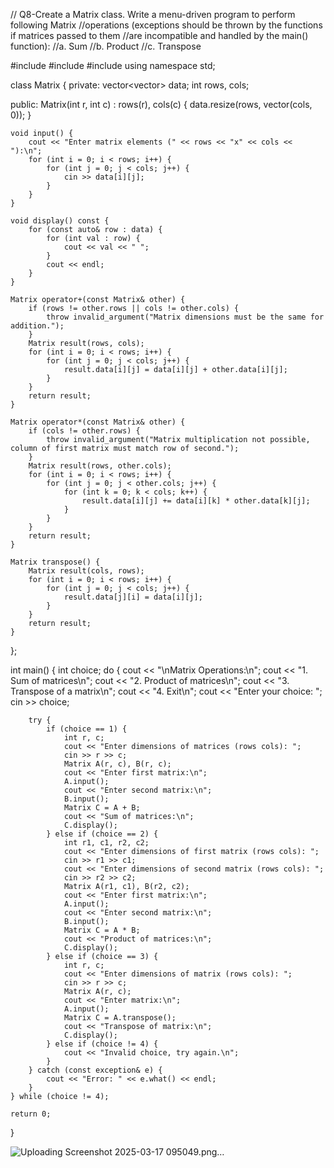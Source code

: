 // Q8-Create a Matrix class. Write a menu-driven program to perform following Matrix
//operations (exceptions should be thrown by the functions if matrices passed to them
//are incompatible and handled by the main() function):
//a. Sum
//b. Product
//c. Transpose


#include <iostream>
#include <vector>
#include <stdexcept>
using namespace std;

class Matrix {
private:
    vector<vector<int>> data;
    int rows, cols;

public:
    Matrix(int r, int c) : rows(r), cols(c) {
        data.resize(rows, vector<int>(cols, 0));
    }

    void input() {
        cout << "Enter matrix elements (" << rows << "x" << cols << "):\n";
        for (int i = 0; i < rows; i++) {
            for (int j = 0; j < cols; j++) {
                cin >> data[i][j];
            }
        }
    }

    void display() const {
        for (const auto& row : data) {
            for (int val : row) {
                cout << val << " ";
            }
            cout << endl;
        }
    }

    Matrix operator+(const Matrix& other) {
        if (rows != other.rows || cols != other.cols) {
            throw invalid_argument("Matrix dimensions must be the same for addition.");
        }
        Matrix result(rows, cols);
        for (int i = 0; i < rows; i++) {
            for (int j = 0; j < cols; j++) {
                result.data[i][j] = data[i][j] + other.data[i][j];
            }
        }
        return result;
    }

    Matrix operator*(const Matrix& other) {
        if (cols != other.rows) {
            throw invalid_argument("Matrix multiplication not possible, column of first matrix must match row of second.");
        }
        Matrix result(rows, other.cols);
        for (int i = 0; i < rows; i++) {
            for (int j = 0; j < other.cols; j++) {
                for (int k = 0; k < cols; k++) {
                    result.data[i][j] += data[i][k] * other.data[k][j];
                }
            }
        }
        return result;
    }

    Matrix transpose() {
        Matrix result(cols, rows);
        for (int i = 0; i < rows; i++) {
            for (int j = 0; j < cols; j++) {
                result.data[j][i] = data[i][j];
            }
        }
        return result;
    }
};

int main() {
    int choice;
    do {
        cout << "\nMatrix Operations:\n";
        cout << "1. Sum of matrices\n";
        cout << "2. Product of matrices\n";
        cout << "3. Transpose of a matrix\n";
        cout << "4. Exit\n";
        cout << "Enter your choice: ";
        cin >> choice;

        try {
            if (choice == 1) {
                int r, c;
                cout << "Enter dimensions of matrices (rows cols): ";
                cin >> r >> c;
                Matrix A(r, c), B(r, c);
                cout << "Enter first matrix:\n";
                A.input();
                cout << "Enter second matrix:\n";
                B.input();
                Matrix C = A + B;
                cout << "Sum of matrices:\n";
                C.display();
            } else if (choice == 2) {
                int r1, c1, r2, c2;
                cout << "Enter dimensions of first matrix (rows cols): ";
                cin >> r1 >> c1;
                cout << "Enter dimensions of second matrix (rows cols): ";
                cin >> r2 >> c2;
                Matrix A(r1, c1), B(r2, c2);
                cout << "Enter first matrix:\n";
                A.input();
                cout << "Enter second matrix:\n";
                B.input();
                Matrix C = A * B;
                cout << "Product of matrices:\n";
                C.display();
            } else if (choice == 3) {
                int r, c;
                cout << "Enter dimensions of matrix (rows cols): ";
                cin >> r >> c;
                Matrix A(r, c);
                cout << "Enter matrix:\n";
                A.input();
                Matrix C = A.transpose();
                cout << "Transpose of matrix:\n";
                C.display();
            } else if (choice != 4) {
                cout << "Invalid choice, try again.\n";
            }
        } catch (const exception& e) {
            cout << "Error: " << e.what() << endl;
        }
    } while (choice != 4);
    
    return 0;
}

![Uploading Screenshot 2025-03-17 095049.png…]()

